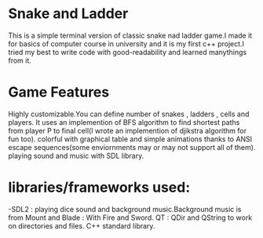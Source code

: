 # Snake and Ladder
This is a simple terminal version of classic snake nad ladder game.I made it for basics of computer course in university and it is my first c++ project.I tried my best to write code with good-readability and learned manythings from it.
# Game Features
Highly customizable.You can define number of snakes , ladders , cells and players.
It uses an implemention of BFS algorithm to find shortest paths from player P to final cell(I wrote an implemention of djikstra algorithm for fun too).
colorful with graphical table and simple animations thanks to ANSI escape sequences(some enviornments may or may not support all of them).
playing sound and music with SDL library.
# libraries/frameworks used:
-SDL2 : playing dice sound and background music.Background music is from Mount and Blade : With Fire and Sword.
QT : QDir and QString to work on directories and files.
C++ standard library.
